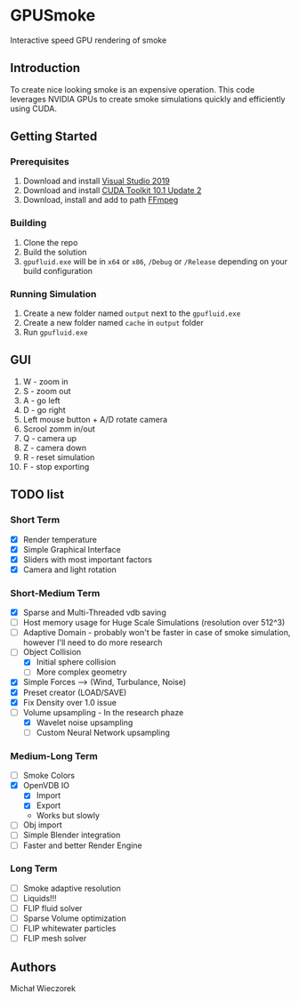 # GPUSmoke

Interactive speed GPU rendering of smoke

## Introduction

To create nice looking smoke is an expensive operation. 
This code leverages NVIDIA GPUs to create smoke simulations quickly and efficiently using CUDA.

## Getting Started

### Prerequisites

1. Download and install [Visual Studio 2019](https://visualstudio.microsoft.com/vs/)
2. Download and install [CUDA Toolkit 10.1 Update 2](https://developer.nvidia.com/cuda-10.1-download-archive-update2)
3. Download, install and add to path [FFmpeg](https://www.ffmpeg.org/download.html)

### Building

1. Clone the repo
2. Build the solution
3. `gpufluid.exe` will be in `x64` or `x86`, `/Debug` or `/Release` depending on your build configuration

### Running Simulation
1. Create a new folder named `output` next to the `gpufluid.exe`
2. Create a new folder named `cache` in `output` folder
3. Run `gpufluid.exe`

## GUI
1. W - zoom in
2. S - zoom out
3. A - go left
4. D - go right
5. Left mouse button + A/D rotate camera
6. Scrool zomm in/out
7. Q - camera up
8. Z - camera down
9. R - reset simulation
10. F - stop exporting

## TODO list
### Short Term
* [x] Render temperature
* [x] Simple Graphical Interface
* [x] Sliders with most important factors
* [x] Camera and light rotation

### Short-Medium Term
* [x] Sparse and Multi-Threaded vdb saving
* [ ] Host memory usage for Huge Scale Simulations (resolution over 512^3)
* [ ] Adaptive Domain - probably won't be faster in case of smoke simulation, however I'll need to do more research
* [ ] Object Collision
    * [x] Initial sphere collision
    * [ ] More complex geometry
* [x] Simple Forces --> (Wind, Turbulance, Noise)
* [x] Preset creator (LOAD/SAVE)
* [x] Fix Density over 1.0 issue
* [ ] Volume upsampling - In the research phaze
    * [x] Wavelet noise upsampling
    * [ ] Custom Neural Network upsampling

### Medium-Long Term
* [ ] Smoke Colors
* [x] OpenVDB IO
    * [x] Import
    * [x] Export
    * Works but slowly
* [ ] Obj import
* [ ] Simple Blender integration
* [ ] Faster and better Render Engine

### Long Term
* [ ] Smoke adaptive resolution
* [ ] Liquids!!!
* [ ] FLIP fluid solver
* [ ] Sparse Volume optimization
* [ ] FLIP whitewater particles
* [ ] FLIP mesh solver

## Authors

Michał Wieczorek
